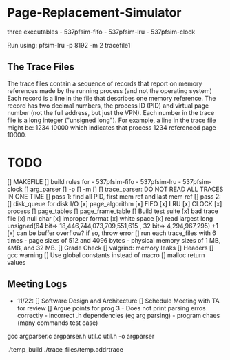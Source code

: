 # Page-Replacement-Simulator

three executables - 537pfsim-fifo - 537pfsim-lru - 537pfsim-clock

Run using: pfsim-lru -p 8192 -m 2 tracefile1

## The Trace Files

The trace files contain a sequence of records that report on memory references made by the running process (and not the operating system) Each record is a line in the file that describes one memory reference. The record has two decimal numbers, the process ID (PID) and virtual page number (not the full address, but just the VPN). Each number in the trace file is a long integer ("unsigned long"). For example, a line in the trace file might be:
1234 10000
which indicates that process 1234 referenced page 10000.

# TODO

[] MAKEFILE
[] build rules for - 537pfsim-fifo - 537pfsim-lru - 537pfsim-clock
[] arg_parser
[] -p
[] -m
[] <tracefile>
[] trace_parser: DO NOT READ ALL TRACES IN ONE TIME
[] pass 1: find all PID, first mem ref and last mem ref
[] pass 2:
[] disk_queue for disk I/O
[x] page_algorithm
[x] FIFO
[x] LRU
[x] CLOCK
[x] process
[] page_tables
[] page_frame_table
[] Build test suite
[x] bad trace file
[x] null char
[x] improper format
[x] white space
[x] read largest long unsigned(64 bit=> 18,446,744,073,709,551,615 , 32 bit=> 4,294,967,295) +1  
 [x] can be buffer overflow? if so, throw error
[] run each trace_files with 6 times - page sizes of 512 and 4096 bytes - physical memory sizes of 1 MB, 4MB, and 32 MB.
[] Grade Check
[] valgrind: memory leaks
[] Headers
[] gcc warning
[] Use global constants instead of macro
[] malloc return values

## Meeting Logs

- 11/22:
  [] Software Design and Architecture
  [] Schedule Meeting with TA for review
  [] Argue points for prog 3 - Does not print parsing erros correctly - incorrect .h dependencies (eg arg parsing) - program chaes (many commands test case)

gcc argparser.c argparser.h util.c util.h -o argparser

./temp_build ./trace_files/temp.addrtrace